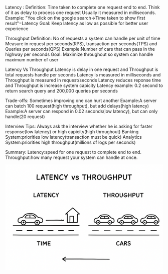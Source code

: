 Latency : 
Definition: Time taken to complete one request end to end.
Think of it as delay to process one request
Usually it measured in milliseconds.
Example:
"You click on the google search->Time taken to show first result"=Latency
Goal: Keep latency as low as possible for better user experience

Throughput
Definition: No of requests a system can handle per unit of time
Measure in request per seconds(RPS), transaction per seconds(TPS) and Queries per seconds(QPS)
Example:Number of cars that can pass in the highway per seconds 
Goal: Maximize throughout so system can handle maximum number of user


Latency Vs Throughput
Latency is delay in one request and Throughput is total requests handle per seconds
Latency is measured in milliseconds and Throughput is measured in request/seconds
Latency reduces reponse time and Throughput is increase system capicity
Latency example: 0.2 second to return search query and 200,000 queries per seconds

Trade-offs:
Sometimes improving one can hurt another
Example:A server can batch 100 request(high throughput), but add delays(high latency)
Example:A server can respond in 0.02 seconds(low latency), but can only handle(20 request)

Interview Tips:
Always ask the interview whether he is asking for faster response(low latency) or high capicity(high throughout)
Banking System:priorities low latency(transaction must be quick)
Analytics System:priorities high throughput(millions of logs per seconds)

Summary:
Latency:speed for one request to complete end to end.
Throughput:how many request your system can handle at once.

![alt text](image.png)

